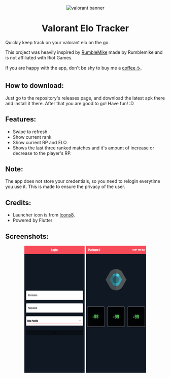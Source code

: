 <p align="center"> 
    <img src="https://www.thesportsgeek.com/wp-content/uploads/2020/06/valorant-banner-new-image-2.jpg" alt="valorant banner"/></p>

<h1 align="center"> 
    Valorant Elo Tracker</h1>

Quickly keep track on your valorant elo on the go.

This project was heavily inspired by [RumbleMike](https://github.com/RumbleMike/ValorantStreamOverlay) made by Rumblemike and is not affiliated with Riot Games.

If you are happy with the app, don't be shy to buy me a [coffee ☕](https://www.paypal.com/donate?hosted_button_id=KDSUQP9KGTVGG).

## How to download:

Just go to the repository's releases page, and download the latest apk there and install it there. After that you are good to go! Have fun! :D

## Features:

- Swipe to refresh
- Show current rank
- Show current RP and ELO
- Shows the last three ranked matches and it's amount of increase or decrease to the player's RP.

## Note:

The app does not store your credentials, so you need to relogin everytime you use it. This is made to ensure the privacy of the user.

## Credits:

- Launcher icon is from [Icons8](https://icons8.com/icon/GHv5stFlLLcA/valorant).
- Powered by Flutter

## Screenshots:

<p align="center"> 
    <img src="https://raw.githubusercontent.com/Pipaolo/Valorant-Elo-Checker/main/screenshot_1.png" width="190" alt="valorant banner"/>  
    <img src="https://raw.githubusercontent.com/Pipaolo/Valorant-Elo-Checker/main/screenshot_2.png" width="190" alt="valorant banner"/></p>

